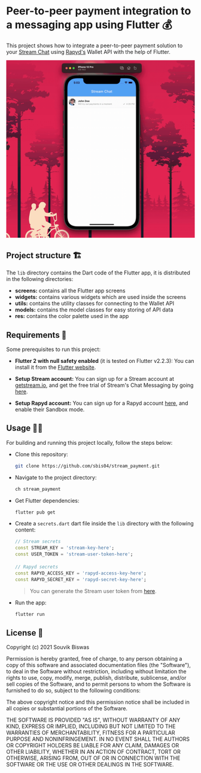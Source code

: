 # Peer-to-peer payment integration to a messaging app using Flutter 💰

This project shows how to integrate a peer-to-peer payment solution to your [Stream Chat](https://getstream.io/) using [Rapyd's](https://www.rapyd.net/) Wallet API with the help of Flutter.

![App in action](screenshots/final_app.gif)

## Project structure 🏗️

The `lib` directory contains the Dart code of the Flutter app, it is distributed in the following directories:

* **screens:** contains all the Flutter app screens
* **widgets:** contains various widgets which are used inside the screens
* **utils:** contains the utility classes for connecting to the Wallet API
* **models:** contains the model classes for easy storing of API data
* **res:** contains the color palette used in the app

## Requirements 🧪

Some prerequisites to run this project:

* **Flutter 2 with null safety enabled** (it is tested on Flutter v2.2.3): You can install it from the [Flutter website](https://flutter.dev/docs/get-started/install).

* **Setup Stream account:** You can sign up for a Stream account at [getstream.io](https://getstream.io/dashboard/signup), and get the free trial of Stream's Chat Messaging by going [here](https://getstream.io/chat/trial/).

* **Setup Rapyd account:** You can sign up for a Rapyd account [here](https://dashboard.rapyd.net/sign-up), and enable their Sandbox mode.

## Usage 👨‍💻

For building and running this project locally, follow the steps below:

* Clone this repository:

   ```sh
   git clone https://github.com/sbis04/stream_payment.git
   ```

* Navigate to the project directory:
  
  ```sh
  ch stream_payment
  ```

* Get Flutter dependencies:
  
  ```sh
  flutter pub get
  ```

* Create a `secrets.dart` dart file inside the `lib` directory with the following content:
  
  ```dart
  // Stream secrets
  const STREAM_KEY = 'stream-key-here';
  const USER_TOKEN = 'stream-user-token-here';

  // Rapyd secrets
  const RAPYD_ACCESS_KEY = 'rapyd-access-key-here';
  const RAPYD_SECRET_KEY = 'rapyd-secret-key-here';
  ```

  > You can generate the Stream user token from [here](https://getstream.io/chat/docs/react/token_generator/).

* Run the app:
  
  ```sh
  flutter run
  ```

## License 📝

Copyright (c) 2021 Souvik Biswas

Permission is hereby granted, free of charge, to any person obtaining a copy
of this software and associated documentation files (the "Software"), to deal
in the Software without restriction, including without limitation the rights
to use, copy, modify, merge, publish, distribute, sublicense, and/or sell
copies of the Software, and to permit persons to whom the Software is
furnished to do so, subject to the following conditions:

The above copyright notice and this permission notice shall be included in all
copies or substantial portions of the Software.

THE SOFTWARE IS PROVIDED "AS IS", WITHOUT WARRANTY OF ANY KIND, EXPRESS OR
IMPLIED, INCLUDING BUT NOT LIMITED TO THE WARRANTIES OF MERCHANTABILITY,
FITNESS FOR A PARTICULAR PURPOSE AND NONINFRINGEMENT. IN NO EVENT SHALL THE
AUTHORS OR COPYRIGHT HOLDERS BE LIABLE FOR ANY CLAIM, DAMAGES OR OTHER
LIABILITY, WHETHER IN AN ACTION OF CONTRACT, TORT OR OTHERWISE, ARISING FROM,
OUT OF OR IN CONNECTION WITH THE SOFTWARE OR THE USE OR OTHER DEALINGS IN THE
SOFTWARE.
